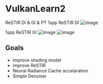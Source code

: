 # VulkanLearn2

ReSTIR DI & GI & PT
1spp ReSTIR DI
![image](https://https://github.com/collateraris/VulkanLearn2/img/1spp_sponza.png)

1spp ReSTIR GI
![image](https://https://github.com/collateraris/VulkanLearn2/img/restir_di_64_ris.png)
![image](https://https://github.com/collateraris/VulkanLearn2/img/restir_gi_1spp.png)

## Goals

- improve shading model
- improve ReSTIR
- Neural Radiance Cache accelaration
- Simple Denoiser
